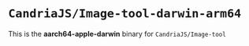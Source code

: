 # `CandriaJS/Image-tool-darwin-arm64`

This is the **aarch64-apple-darwin** binary for `CandriaJS/Image-tool`
